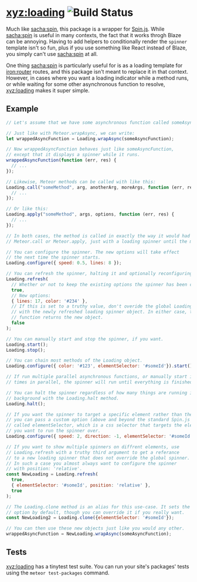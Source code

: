 # [xyz:loading](https://atmospherejs.com/xyz/loading) ![Build Status](https://travis-ci.org/foxbenjaminfox/meteor-loading.svg?branch=master)

Much like [sacha:spin](https://atmospherejs.com/sacha/spin), this package is a wrapper for [Spin.js](https://github.com/fgnass/spin.js). While [sacha:spin](https://atmospherejs.com/sacha/spin) is useful in many contexts, the fact that it works throgh Blaze can be annoying. Having to add helpers to conditionally render the `spinner` template isn't so fun, plus if you use something like React instead of Blaze, you simply can't use [sacha:spin](https://atmospherejs.com/sacha/spin) at all.

One thing [sacha:spin](https://atmospherejs.com/sacha/spin) is particularly useful for is as a loading template for [iron:router](https://atmospherejs.com/iron/router) routes, and this package isn't meant to replace it in that context. However, in cases where you want a loading indicator while a method runs, or while waiting for some other asynchronous function to resolve, [xyz:loading](https://atmospherejs.com/xyz/loading) makes it super simple.

## Example
````javascript
// Let's assume that we have some asynchronous function called someAsyncFunction.

// Just like with Meteor.wrapAsync, we can write:
let wrappedAsyncFunction = Loading.wrapAsync(someAsyncFunction);

// Now wrappedAsyncFunction behaves just like someAsyncFunction,
// except that it displays a spinner while it runs.
wrappedAsyncFunction(function (err, res) {
  // ...
});

// Likewise, Meteor methods can be called with like this:
Loading.call("someMethod", arg, anotherArg, moreArgs, function (err, res){
  // ...
});

// Or like this:
Loading.apply("someMethod", args, options, function (err, res) {
  // ...
});

// In both cases, the method is called in exactly the way it would had you used
// Meteor.call or Meteor.apply, just with a loading spinner until the method is finished.

// You can configure the spinner. The new options will take effect
// the next time the spinner starts.
Loading.configure({ speed: 0.5, lines: 8 });

// You can refresh the spinner, halting it and optionally reconfiguring it.
Loading.refresh(
  // Whether or not to keep the existing options the spinner has been configured with:
  true, 
  // New options:
  { lines: 17, color: '#234' },
  // If this is set to a truthy value, don't overide the global Loading object
  // with the newly refreshed loading spinner object. In either case, the refresh
  // function returns the new object.
  false
);

// You can manually start and stop the spinner, if you want.
Loading.start();
Loading.stop();

// You can chain most methods of the Loading object.
Loading.configure({ color: '#123', elementSelector: '#someId'}).start();

// If run multiple parallel asynchronous functions, or manually start it multiple
// times in parallel, the spinner will run until everything is finished.

// You can halt the spinner regardless of how many things are running in the
// background with the Loading.halt method.
Loading.halt();

// If you want the spinner to target a specific element rather than the page's body,
// you can pass a custom option (above and beyond the standard Spin.js options),
// called elementSelector, which is a css selector that targets the element
// you want to run the spinner over.
Loading.configure({ speed: 2, direction: -1, elementSelector: '#someId'});

// If you want to show multiple spinners on diffrent elements, use
// Loading.refresh with a truthy third argument to get a referance 
// to a new loading spinner that does not override the global spinner.
// In such a case you almost always want to configure the spinner
// with position: 'relative'.
const NewLoading = Loading.refresh(
  true, 
  { elementSelector: '#someId', position: 'relative' },
  true
);

// The Loading.clone method is an alias for this use-case. It sets the position: 'relative'
// option by default, though you can override it if you really want.
const NewLoading2 = Loading.clone({elementSelector: '#someId'});

// You can then use these new objects just like you would any other.
wrappedAsyncFunction = NewLoading.wrapAsync(someAsyncFunction);
````

## Tests
[xyz:loading](https://atmospherejs.com/xyz/loading) has a tinytest test suite. You can run your site's packages' tests using the `meteor test-packages` command.
